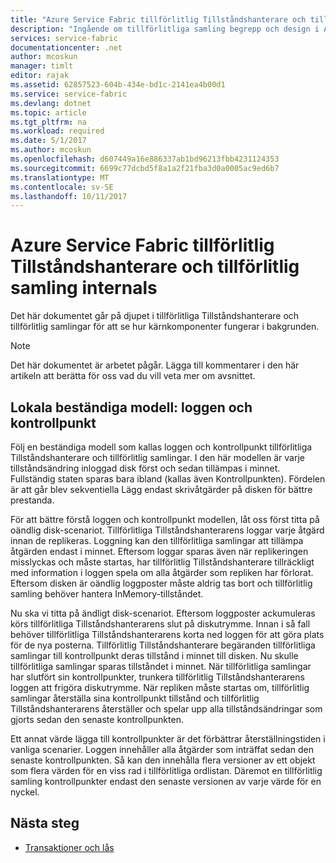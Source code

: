 ```yaml
---
title: "Azure Service Fabric tillförlitlig Tillståndshanterare och tillförlitlig samling internals | Microsoft Docs"
description: "Ingående om tillförlitliga samling begrepp och design i Azure Service Fabric."
services: service-fabric
documentationcenter: .net
author: mcoskun
manager: timlt
editor: rajak
ms.assetid: 62857523-604b-434e-bd1c-2141ea4b00d1
ms.service: service-fabric
ms.devlang: dotnet
ms.topic: article
ms.tgt_pltfrm: na
ms.workload: required
ms.date: 5/1/2017
ms.author: mcoskun
ms.openlocfilehash: d607449a16e886337ab1bd96213fbb4231124353
ms.sourcegitcommit: 6699c77dcbd5f8a1a2f21fba3d0a0005ac9ed6b7
ms.translationtype: MT
ms.contentlocale: sv-SE
ms.lasthandoff: 10/11/2017
---
```

# <a name="azure-service-fabric-reliable-state-manager-and-reliable-collection-internals"></a>Azure Service Fabric tillförlitlig Tillståndshanterare och tillförlitlig samling internals
Det här dokumentet går på djupet i tillförlitliga Tillståndshanterare och tillförlitlig samlingar för att se hur kärnkomponenter fungerar i bakgrunden.

> [!NOTE]
> Det här dokumentet är arbetet pågår. Lägga till kommentarer i den här artikeln att berätta för oss vad du vill veta mer om avsnittet.
>

##  <a name="local-persistence-model-log-and-checkpoint"></a>Lokala beständiga modell: loggen och kontrollpunkt
Följ en beständiga modell som kallas loggen och kontrollpunkt tillförlitliga Tillståndshanterare och tillförlitlig samlingar.
I den här modellen är varje tillståndsändring inloggad disk först och sedan tillämpas i minnet.
Fullständig staten sparas bara ibland (kallas även Kontrollpunkten).
Fördelen är att går blev sekventiella Lägg endast skrivåtgärder på disken för bättre prestanda.

För att bättre förstå loggen och kontrollpunkt modellen, låt oss först titta på oändlig disk-scenariot.
Tillförlitliga Tillståndshanterarens loggar varje åtgärd innan de replikeras.
Loggning kan den tillförlitliga samlingar att tillämpa åtgärden endast i minnet.
Eftersom loggar sparas även när replikeringen misslyckas och måste startas, har tillförlitlig Tillståndshanterare tillräckligt med information i loggen spela om alla åtgärder som repliken har förlorat.
Eftersom disken är oändlig loggposter måste aldrig tas bort och tillförlitlig samling behöver hantera InMemory-tillståndet.

Nu ska vi titta på ändligt disk-scenariot.
Eftersom loggposter ackumuleras körs tillförlitliga Tillståndshanterarens slut på diskutrymme.
Innan i så fall behöver tillförlitliga Tillståndshanterarens korta ned loggen för att göra plats för de nya posterna.
Tillförlitlig Tillståndshanterare begäranden tillförlitliga samlingar till kontrollpunkt deras tillstånd i minnet till disken.
Nu skulle tillförlitliga samlingar sparas tillståndet i minnet.
När tillförlitliga samlingar har slutfört sin kontrollpunkter, trunkera tillförlitlig Tillståndshanterarens loggen att frigöra diskutrymme.
När repliken måste startas om, tillförlitlig samlingar återställa sina kontrollpunkt tillstånd och tillförlitlig Tillståndshanterarens återställer och spelar upp alla tillståndsändringar som gjorts sedan den senaste kontrollpunkten.

Ett annat värde lägga till kontrollpunkter är det förbättrar återställningstiden i vanliga scenarier. Loggen innehåller alla åtgärder som inträffat sedan den senaste kontrollpunkten.
Så kan den innehålla flera versioner av ett objekt som flera värden för en viss rad i tillförlitliga ordlistan.
Däremot en tillförlitlig samling kontrollpunkter endast den senaste versionen av varje värde för en nyckel.

## <a name="next-steps"></a>Nästa steg
* [Transaktioner och lås](service-fabric-reliable-services-reliable-collections-transactions-locks.md)

